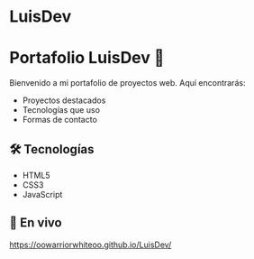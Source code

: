 # LuisDev
# Portafolio LuisDev 🚀

Bienvenido a mi portafolio de proyectos web. Aquí encontrarás:

- Proyectos destacados
- Tecnologías que uso
- Formas de contacto

## 🛠 Tecnologías
- HTML5
- CSS3
- JavaScript

## 🔗 En vivo
https://oowarriorwhiteoo.github.io/LuisDev/
